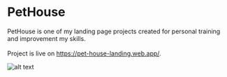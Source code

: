 # PetHouse

PetHouse is one of my landing page projects created for personal training and improvement my skills. <br /><br />
Project is live on https://pet-house-landing.web.app/. <br />

![alt text](https://res.cloudinary.com/dvpigocv1/image/upload/v1572315681/GitHub/Screenshot_2019-10-29_Pets.jpg)
